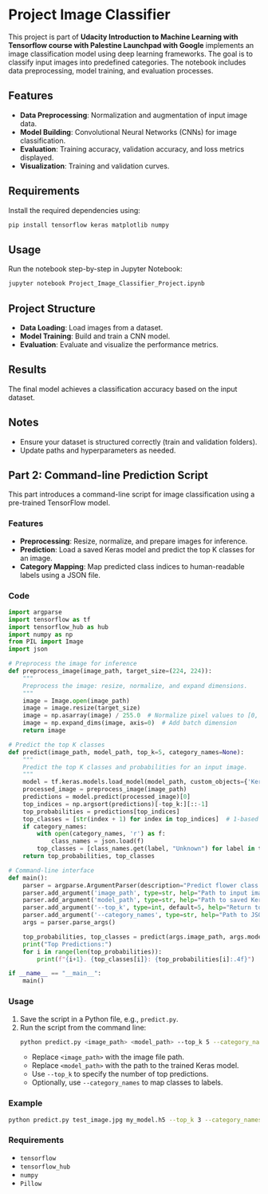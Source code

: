 # Project Image Classifier

This project is part of **Udacity Introduction to Machine Learning with Tensorflow course with Palestine Launchpad with Google** implements an image classification model using deep learning frameworks. The goal is to classify input images into predefined categories. The notebook includes data preprocessing, model training, and evaluation processes.


## Features
- **Data Preprocessing**: Normalization and augmentation of input image data.
- **Model Building**: Convolutional Neural Networks (CNNs) for image classification.
- **Evaluation**: Training accuracy, validation accuracy, and loss metrics displayed.
- **Visualization**: Training and validation curves.

## Requirements
Install the required dependencies using:
```bash
pip install tensorflow keras matplotlib numpy
```

## Usage
Run the notebook step-by-step in Jupyter Notebook:
```bash
jupyter notebook Project_Image_Classifier_Project.ipynb
```

## Project Structure
- **Data Loading**: Load images from a dataset.
- **Model Training**: Build and train a CNN model.
- **Evaluation**: Evaluate and visualize the performance metrics.

## Results
The final model achieves a classification accuracy based on the input dataset.

## Notes
- Ensure your dataset is structured correctly (train and validation folders).
- Update paths and hyperparameters as needed.


## Part 2: Command-line Prediction Script

This part introduces a command-line script for image classification using a pre-trained TensorFlow model.

### Features
- **Preprocessing**: Resize, normalize, and prepare images for inference.
- **Prediction**: Load a saved Keras model and predict the top K classes for an image.
- **Category Mapping**: Map predicted class indices to human-readable labels using a JSON file.

### Code

```python
import argparse
import tensorflow as tf
import tensorflow_hub as hub
import numpy as np
from PIL import Image
import json

# Preprocess the image for inference
def preprocess_image(image_path, target_size=(224, 224)):
    """
    Preprocess the image: resize, normalize, and expand dimensions.
    """
    image = Image.open(image_path)
    image = image.resize(target_size)
    image = np.asarray(image) / 255.0  # Normalize pixel values to [0, 1]
    image = np.expand_dims(image, axis=0)  # Add batch dimension
    return image

# Predict the top K classes
def predict(image_path, model_path, top_k=5, category_names=None):
    """
    Predict the top K classes and probabilities for an input image.
    """
    model = tf.keras.models.load_model(model_path, custom_objects={'KerasLayer': hub.KerasLayer})
    processed_image = preprocess_image(image_path)
    predictions = model.predict(processed_image)[0]
    top_indices = np.argsort(predictions)[-top_k:][::-1]
    top_probabilities = predictions[top_indices]
    top_classes = [str(index + 1) for index in top_indices]  # 1-based index
    if category_names:
        with open(category_names, 'r') as f:
            class_names = json.load(f)
        top_classes = [class_names.get(label, "Unknown") for label in top_classes]
    return top_probabilities, top_classes

# Command-line interface
def main():
    parser = argparse.ArgumentParser(description="Predict flower class from an image.")
    parser.add_argument('image_path', type=str, help="Path to input image")
    parser.add_argument('model_path', type=str, help="Path to saved Keras model")
    parser.add_argument('--top_k', type=int, default=5, help="Return top K most likely classes")
    parser.add_argument('--category_names', type=str, help="Path to JSON file for class label mapping")
    args = parser.parse_args()

    top_probabilities, top_classes = predict(args.image_path, args.model_path, args.top_k, args.category_names)
    print("Top Predictions:")
    for i in range(len(top_probabilities)):
        print(f"{i+1}. {top_classes[i]}: {top_probabilities[i]:.4f}")

if __name__ == "__main__":
    main()
```

### Usage
1. Save the script in a Python file, e.g., `predict.py`.
2. Run the script from the command line:
   ```bash
   python predict.py <image_path> <model_path> --top_k 5 --category_names <category_json>
   ```
   - Replace `<image_path>` with the image file path.
   - Replace `<model_path>` with the path to the trained Keras model.
   - Use `--top_k` to specify the number of top predictions.
   - Optionally, use `--category_names` to map classes to labels.

### Example
```bash
python predict.py test_image.jpg my_model.h5 --top_k 3 --category_names labels.json
```

### Requirements
- `tensorflow`
- `tensorflow_hub`
- `numpy`
- `Pillow`
